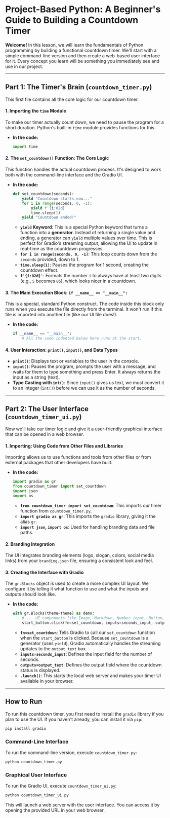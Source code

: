 # Project-Based Python: A Beginner's Guide to Building a Countdown Timer

**Welcome!** In this lesson, we will learn the fundamentals of Python programming by building a functional countdown timer. We'll start with a simple command-line version and then create a web-based user interface for it. Every concept you learn will be something you immediately see and use in our project.

---

## Part 1: The Timer's Brain (`countdown_timer.py`)

This first file contains all the core logic for our countdown timer.

#### 1. Importing the `time` Module
To make our timer actually count down, we need to pause the program for a short duration. Python's built-in `time` module provides functions for this.

*   **In the code:**
    ```python
    import time
    ```

#### 2. The `set_countdown()` Function: The Core Logic
This function handles the actual countdown process. It's designed to work both with the command-line interface and the Gradio UI.

*   **In the code:**
    ```python
    def set_countdown(seconds):
        yield "Countdown starts now..."
        for i in range(seconds, 0, -1):
            yield f'{i:02d}'
            time.sleep(1)
        yield "Countdown ended!"
    ```
    *   **`yield` Keyword**: This is a special Python keyword that turns a function into a **generator**. Instead of returning a single value and ending, a generator can `yield` multiple values over time. This is perfect for Gradio's streaming output, allowing the UI to update in real-time as the countdown progresses.
    *   **`for i in range(seconds, 0, -1)`**: This loop counts down from the `seconds` provided, down to 1.
    *   **`time.sleep(1)`**: Pauses the program for 1 second, creating the countdown effect.
    *   **`f'{i:02d}'`**: Formats the number `i` to always have at least two digits (e.g., `5` becomes `05`), which looks nicer in a countdown.

#### 3. The Main Execution Block: `if __name__ == "__main__":`
This is a special, standard Python construct. The code inside this block only runs when you execute the file directly from the terminal. It won't run if this file is imported into another file (like our UI file does!).

*   **In the code:**
    ```python
    if __name__ == "__main__":
        # All the code indented below here runs at the start.
    ```

#### 4. User Interaction: `print()`, `input()`, and Data Types
*   **`print()`**: Displays text or variables to the user in the console.
*   **`input()`**: Pauses the program, prompts the user with a message, and waits for them to type something and press Enter. It always returns the input as a string (text).
*   **Type Casting with `int()`**: Since `input()` gives us text, we must convert it to an integer (`int()`) before we can use it as the number of seconds.

---

## Part 2: The User Interface (`countdown_timer_ui.py`)

Now we'll take our timer logic and give it a user-friendly graphical interface that can be opened in a web browser.

#### 1. Importing: Using Code from Other Files and Libraries
Importing allows us to use functions and tools from other files or from external packages that other developers have built.

*   **In the code:**
    ```python
    import gradio as gr
    from countdown_timer import set_countdown
    import json
    import os
    ```
    *   **`from countdown_timer import set_countdown`**: This imports our timer function from `countdown_timer.py`.
    *   **`import gradio as gr`**: This imports the `gradio` library, giving it the alias `gr`.
    *   **`import json`, `import os`**: Used for handling branding data and file paths.

#### 2. Branding Integration
The UI integrates branding elements (logo, slogan, colors, social media links) from your `branding.json` file, ensuring a consistent look and feel.

#### 3. Creating the Interface with Gradio
The `gr.Blocks` object is used to create a more complex UI layout. We configure it by telling it what function to use and what the inputs and outputs should look like.

*   **In the code:**
    ```python
    with gr.Blocks(theme=theme) as demo:
        # ... UI components like Image, Markdown, Number input, Button, Textbox ...
        start_button.click(fn=set_countdown, inputs=seconds_input, outputs=output_text)
    ```
    *   **`fn=set_countdown`**: Tells Gradio to call our `set_countdown` function when the `start_button` is clicked. Because `set_countdown` is a generator (uses `yield`), Gradio automatically handles the streaming updates to the `output_text` box.
    *   **`inputs=seconds_input`**: Defines the input field for the number of seconds.
    *   **`outputs=output_text`**: Defines the output field where the countdown status is displayed.
    *   **`.launch()`**: This starts the local web server and makes your timer UI available in your browser.

---

## How to Run

To run this countdown timer, you first need to install the `gradio` library if you plan to use the UI. If you haven't already, you can install it via `pip`:

```bash
pip install gradio
```

### Command-Line Interface

To run the command-line version, execute `countdown_timer.py`:

```bash
python countdown_timer.py
```

### Graphical User Interface

To run the Gradio UI, execute `countdown_timer_ui.py`:

```bash
python countdown_timer_ui.py
```

This will launch a web server with the user interface. You can access it by opening the provided URL in your web browser.